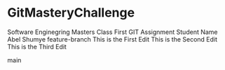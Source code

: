 # GitMasteryChallenge
Software Enginegring Masters Class First GIT Assignment Student Name Abel Shumye
 feature-branch
This is the First Edit
This is the Second Edit
This is the Third Edit

 main
